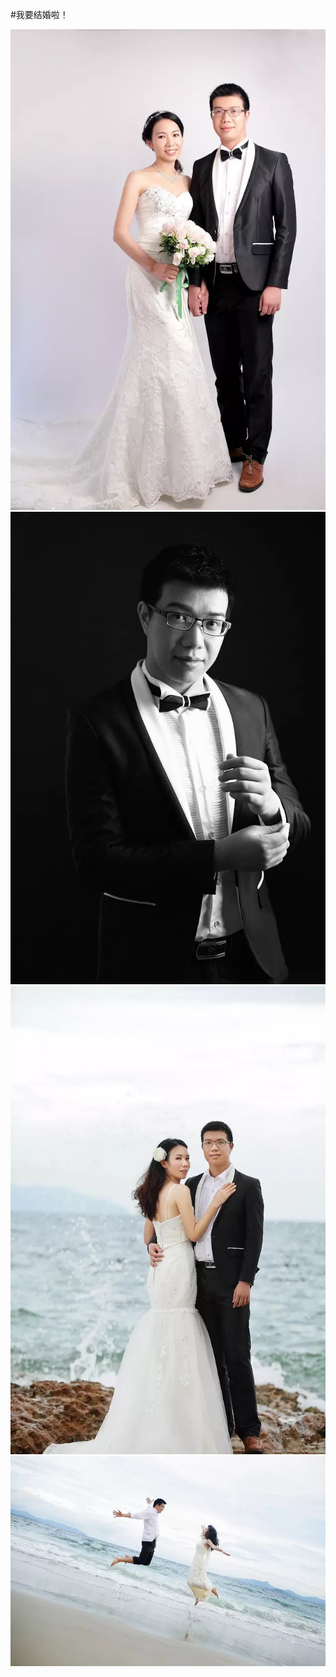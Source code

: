 #我要结婚啦！

<div id="gallary">
<a href="photo/2014-09-09/1.jpg" title=""><img src="photo/2014-09-09/1.jpg" /></a>
<a href="photo/2014-09-09/2.jpg" title=""><img src="photo/2014-09-09/2.jpg" /></a>
<a href="photo/2014-09-09/3.jpg" title=""><img src="photo/2014-09-09/3.jpg" /></a>
<a href="photo/2014-09-09/4.jpg" title=""><img src="photo/2014-09-09/4.jpg" /></a>
</div>


